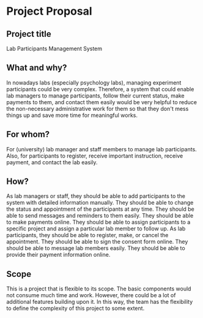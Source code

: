 # Project Proposal
## Project title
Lab Participants Management System

## What and why?
In nowadays labs (especially psychology labs), managing experiment participants could be very complex. Therefore, a system that could enable lab managers to manage participants, follow their current status, make payments to them, and contact them easily would be very helpful to reduce the non-necessary administrative work for them so that they don't mess things up and save more time for meaningful works.

## For whom?
For (university) lab manager and staff members to manage lab participants. Also, for participants to register, receive important instruction, receive payment, and contact the lab easily.

## How?
As lab managers or staff, they should be able to add participants to the system with detailed information manually. They should be able to change the status and appointment of the participants at any time. They should be able to send messages and reminders to them easily. They should be able to make payments online. They should be able to assign participants to a specific project and assign a particular lab member to follow up.
As lab participants, they should be able to register, make, or cancel the appointment. They should be able to sign the consent form online. They should be able to message lab members easily. They should be able to provide their payment information online.

## Scope
This is a project that is flexible to its scope. The basic components would not consume much time and work. However, there could be a lot of additional features building upon it. In this way, the team has the flexibility to define the complexity of this project to some extent.